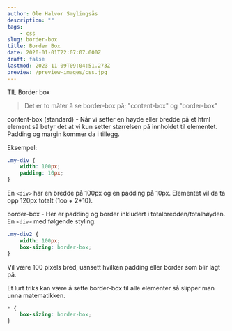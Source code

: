 ```yaml
---
author: Ole Halvor Smylingsås
description: ""
tags:
    - css
slug: border-box
title: Border Box
date: 2020-01-01T22:07:07.000Z
draft: false
lastmod: 2023-11-09T09:04:51.273Z
preview: /preview-images/css.jpg
---
```


TIL Border box
>Det er to måter å se border-box på; "content-box" og "border-box"
<!--more-->

content-box (standard) - Når vi setter en høyde eller bredde på et html element så betyr det at vi kun setter størrelsen på innholdet til elementet. Padding og margin kommer da i tillegg. 

Eksempel:
```css
.my-div {
    width: 100px;
    padding: 10px;
}
```
En ``` <div> ``` har en bredde på 100px og en padding på 10px. Elementet vil da ta opp 120px totalt (1oo + 2*10).

border-box - Her er padding og border inkludert i totalbredden/totalhøyden. En ``` <div> ``` med følgende styling:
```css
.my-div2 {
    width: 100px;
    box-sizing: border-box;
}
```
Vil være 100 pixels bred, uansett hvilken padding eller border som blir lagt på.

Et lurt triks kan være å sette border-box til alle elementer så slipper man unna matematikken.
```css 
* {
    box-sizing: border-box;
}
```
